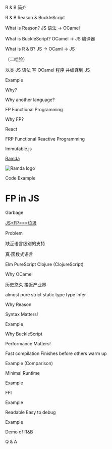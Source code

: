 R & B 简介

R & B
Reason & BuckleScript

What is Reason?
JS 语法 -> OCamel

What is BuckleScript?
OCamel -> JS 编译器

What is R & B?
JS -> OCaml -> JS

（二哈脸）

以类 JS 语法
写 OCamel 程序
并编译到 JS

Example

Why?

Why another language?

FP
Functional Programming

Why FP?

React

FRP
Functional Reactive Programming

Immutable.js

[Ramda](http://ramdajs.com/)

![Ramda logo](ramdaFilled_200x235.png)

Code Example

FP in JS
===
Garbage

[JS+FP===垃圾](https://github.com/hax/hax.github.com/issues/14)

Problem

缺乏语言级别的支持

真·函数式语言

Elm
PureScript
Clojure (ClojureScript)


Why OCamel

历史悠久
接近产业界

almost pure
strict
static type
type infer


Why Reason

Syntax
Matters!

Example


Why BuckleScript

Performance
Matters!

Fast compilation
Finishes before others warm up

Example (Comparison)

Minimal Runtime

Example

FFI

Example

Readable
Easy to debug

Example


Demo of R&B


Q & A